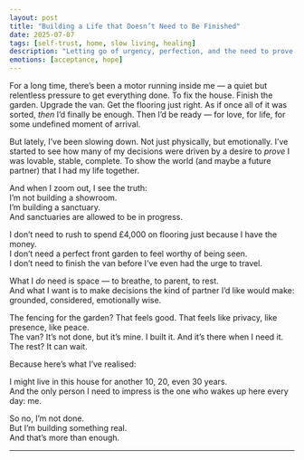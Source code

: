 ```yaml
---
layout: post
title: "Building a Life that Doesn’t Need to Be Finished"
date: 2025-07-07
tags: [self-trust, home, slow living, healing]
description: "Letting go of urgency, perfection, and the need to prove myself — and learning to build a life for me, not for approval."
emotions: [acceptance, hope]
---
```


For a long time, there’s been a motor running inside me — a quiet but relentless pressure to get everything done. To fix the house. Finish the garden. Upgrade the van. Get the flooring just right. As if once all of it was sorted, *then* I’d finally be enough. Then I’d be ready — for love, for life, for some undefined moment of arrival.

But lately, I’ve been slowing down. Not just physically, but emotionally. I’ve started to see how many of my decisions were driven by a desire to *prove* I was lovable, stable, complete. To show the world (and maybe a future partner) that I had my life together. 

And when I zoom out, I see the truth:  
I’m not building a showroom.  
I’m building a sanctuary.  
And sanctuaries are allowed to be in progress.

I don’t need to rush to spend £4,000 on flooring just because I have the money.  
I don’t need a perfect front garden to feel worthy of being seen.  
I don’t need to finish the van before I’ve even had the urge to travel.

What I *do* need is space — to breathe, to parent, to rest.  
And what I want is to make decisions the kind of partner I’d like would make: grounded, considered, emotionally wise.

The fencing for the garden? That feels good. That feels like privacy, like presence, like peace.  
The van? It’s not done, but it’s mine. I built it. And it’s there when I need it.  
The rest? It can wait.

Because here’s what I’ve realised:

I might live in this house for another 10, 20, even 30 years.  
And the only person I need to impress is the one who wakes up here every day: me.

So no, I’m not done.  
But I’m building something real.  
And that’s more than enough.


---